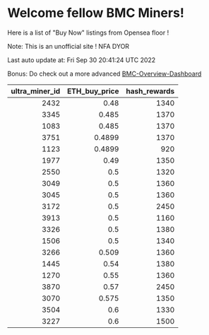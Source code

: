# Welcome fellow BMC Miners!
Here is a list of "Buy Now" listings from Opensea floor !

Note: This is an unofficial site ! NFA DYOR

Last auto update at: Fri Sep 30 20:41:24 UTC 2022

Bonus: Do check out a more advanced [BMC-Overview-Dashboard](https://dune.com/defifunk/BMC-Overview-Dashboard)


|   ultra_miner_id |   ETH_buy_price |   hash_rewards |
|-----------------:|----------------:|---------------:|
|             2432 |          0.48   |           1340 |
|             3345 |          0.485  |           1370 |
|             1083 |          0.485  |           1370 |
|             3751 |          0.4899 |           1370 |
|             1123 |          0.4899 |            920 |
|             1977 |          0.49   |           1350 |
|             2550 |          0.5    |           1320 |
|             3049 |          0.5    |           1360 |
|             3045 |          0.5    |           1360 |
|             3172 |          0.5    |           2450 |
|             3913 |          0.5    |           1160 |
|             3326 |          0.5    |           1380 |
|             1506 |          0.5    |           1340 |
|             3266 |          0.509  |           1360 |
|             1445 |          0.54   |           1380 |
|             1270 |          0.55   |           1360 |
|             3870 |          0.57   |           2450 |
|             3070 |          0.575  |           1350 |
|             3504 |          0.6    |           1330 |
|             3227 |          0.6    |           1500 |